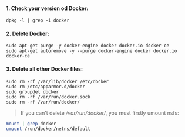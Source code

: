 #### 1. Check your version od Docker:
    dpkg -l | grep -i docker
#### 2. Delete Docker:
    sudo apt-get purge -y docker-engine docker docker.io docker-ce  
    sudo apt-get autoremove -y --purge docker-engine docker docker.io docker-ce  
#### 3. Delete all other Docker files:
    sudo rm -rf /var/lib/docker /etc/docker
    sudo rm /etc/apparmor.d/docker
    sudo groupdel docker
    sudo rm -rf /var/run/docker.sock
    sudo rm -rf /var/run/docker/
> If you can't delete _/var/run/docker/_, you must firstly umount nsfs:  
``` bash
mount | grep docker  
umount /run/docker/netns/default
```
